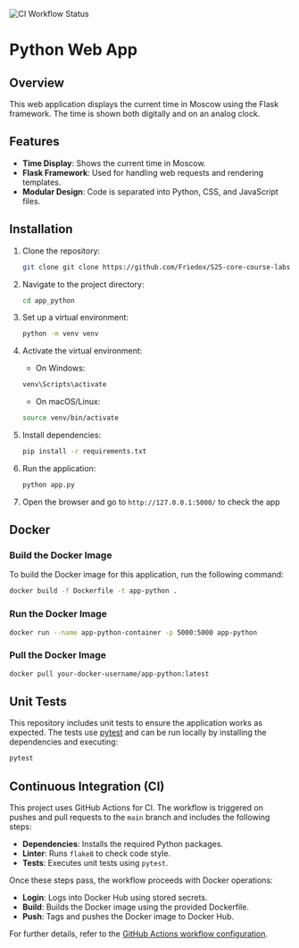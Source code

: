 ![CI Workflow Status](https://github.com/Friedox/S25-core-course-labs/actions/workflows/ci.yml/badge.svg)

# Python Web App

## Overview

This web application displays the current time in Moscow using the Flask framework. The time is shown both digitally and on an analog clock.

## Features

- **Time Display**: Shows the current time in Moscow.
- **Flask Framework**: Used for handling web requests and rendering templates.
- **Modular Design**: Code is separated into Python, CSS, and JavaScript files.

## Installation

1. Clone the repository:

    ```bash
    git clone git clone https://github.com/Friedox/S25-core-course-labs.git
    ```

2. Navigate to the project directory:

    ```bash
    cd app_python
    ```

3. Set up a virtual environment:

    ```bash
    python -m venv venv
    ```

4. Activate the virtual environment:

    - On Windows:

    ```bash
    venv\Scripts\activate
    ```

    - On macOS/Linux:

    ```bash
    source venv/bin/activate
    ```

5. Install dependencies:

    ```bash
    pip install -r requirements.txt
    ```

6. Run the application:

    ```bash
    python app.py
    ```

7. Open the browser and go to `http://127.0.0.1:5000/` to check the app

## Docker

### Build the Docker Image

To build the Docker image for this application, run the following command:

   ```bash
   docker build -f Dockerfile -t app-python .
   ```

### Run the Docker Image

   ```bash
   docker run --name app-python-container -p 5000:5000 app-python
   ```

### Pull the Docker Image

   ```bash
   docker pull your-docker-username/app-python:latest
   ```

## Unit Tests

This repository includes unit tests to ensure the application works as expected. The tests use [pytest](https://docs.pytest.org/) and can be run locally by installing the dependencies and executing:

```bash
pytest
```

## Continuous Integration (CI)

This project uses GitHub Actions for CI. The workflow is triggered on pushes and pull requests to the `main` branch and includes the following steps:

- **Dependencies**: Installs the required Python packages.
- **Linter**: Runs `flake8` to check code style.
- **Tests**: Executes unit tests using `pytest`.

Once these steps pass, the workflow proceeds with Docker operations:

- **Login**: Logs into Docker Hub using stored secrets.
- **Build**: Builds the Docker image using the provided Dockerfile.
- **Push**: Tags and pushes the Docker image to Docker Hub.

For further details, refer to the [GitHub Actions workflow configuration](.github/workflows/ci.yml).